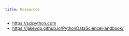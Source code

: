 ```yaml
---
title: Resources
---
```

- <https://scipython.com>
- <https://jakevdp.github.io/PythonDataScienceHandbook/>
